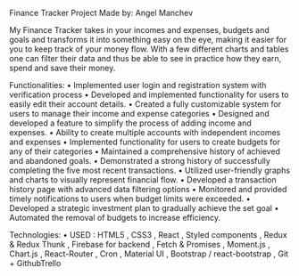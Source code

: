 Finance Tracker Project Made by: Angel Manchev

My Finance Tracker takes in your incomes and expenses, budgets and goals and transforms it into something easy on the eye, making it easier for you to keep track of your money flow. With a few different charts and tables one can filter their data and thus be able to see in practice how they earn, spend and save their money.

Functionalities:
•	Implemented user login and registration system with verification process
•	Developed and implemented functionality for users to easily edit their account details.
•	Created a fully customizable system for users to manage their income and expense categories
•	Designed and developed a feature to simplify the process of adding income and expenses.
•	Ability to create multiple accounts with independent incomes and expenses
•	Implemented functionality for users to create budgets for any of their categories
•	Maintained a comprehensive history of achieved and abandoned goals.
•	Demonstrated a strong history of successfully completing the five most recent transactions.
•	Utilized user-friendly graphs and charts to visually represent financial flow.
•	Developed a transaction history page with advanced data filtering options
•	Monitored and provided timely notifications to users when budget limits were exceeded.
•	Developed a strategic investment plan to gradually achieve the set goal
•	Automated the removal of budgets to increase efficiency.

Technologies:
•	USED : HTML5 , CSS3 , React , Styled components , Redux & Redux Thunk , Firebase for backend , Fetch & Promises , Moment.js , Chart.js , React-Router , Cron , Material UI , Bootstrap / react-bootstrap , Git + GithubTrello
